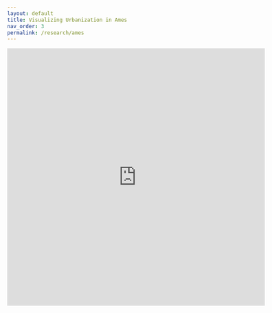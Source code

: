 ```yaml
---
layout: default
title: Visualizing Urbanization in Ames
nav_order: 3
permalink: /research/ames
---
```


<iframe width="600" height="600" src="https://earthengine.google.com/iframes/timelapse_player_embed.html#v=42.03475,-93.62007,11.438,latLng&t=0.03&ps=50&bt=19840101&et=20181231&startDwell=0&endDwell=0" frameborder="0" allowfullscreen></iframe>
